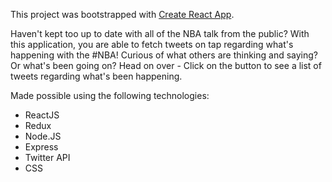 This project was bootstrapped with [Create React App](https://github.com/facebookincubator/create-react-app).

Haven't kept too up to date with all of the NBA talk from the public? With this application, you are able to fetch tweets on tap regarding what's happening with the #NBA! Curious of what others are thinking and saying? Or what's been going on? Head on over - Click on the button to see a list of tweets regarding what's been happening.

Made possible using the following technologies:
  - ReactJS
  - Redux
  - Node.JS
  - Express
  - Twitter API
  - CSS
